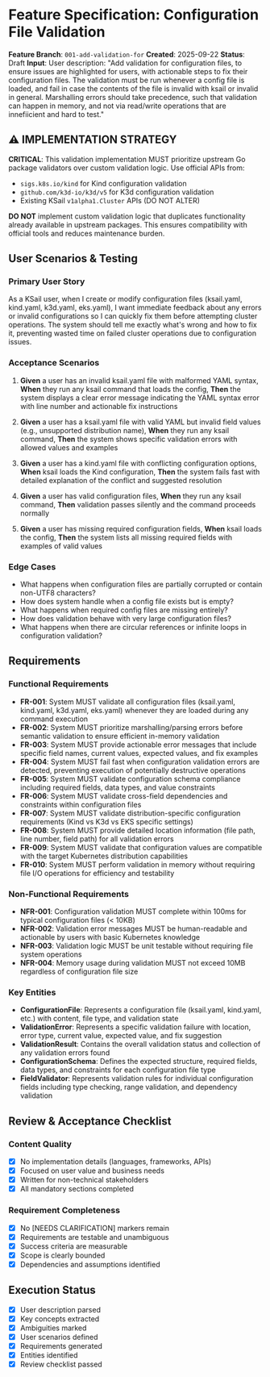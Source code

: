# Feature Specification: Configuration File Validation

**Feature Branch**: `001-add-validation-for`
**Created**: 2025-09-22
**Status**: Draft
**Input**: User description: "Add validation for configuration files, to ensure issues are highlighted for users, with actionable steps to fix their configuration files. The validation must be run whenever a config file is loaded, and fail in case the contents of the file is invalid with ksail or invalid in general. Marshalling errors should take precedence, such that validation can happen in memory, and not via read/write operations that are innefiicient and hard to test."

## ⚠️ IMPLEMENTATION STRATEGY

**CRITICAL**: This validation implementation MUST prioritize upstream Go package validators over custom validation logic. Use official APIs from:
- `sigs.k8s.io/kind` for Kind configuration validation
- `github.com/k3d-io/k3d/v5` for K3d configuration validation
- Existing KSail `v1alpha1.Cluster` APIs (DO NOT ALTER)

**DO NOT** implement custom validation logic that duplicates functionality already available in upstream packages. This ensures compatibility with official tools and reduces maintenance burden.

## User Scenarios & Testing

### Primary User Story

As a KSail user, when I create or modify configuration files (ksail.yaml, kind.yaml, k3d.yaml, eks.yaml), I want immediate feedback about any errors or invalid configurations so I can quickly fix them before attempting cluster operations. The system should tell me exactly what's wrong and how to fix it, preventing wasted time on failed cluster operations due to configuration issues.

### Acceptance Scenarios

1. **Given** a user has an invalid ksail.yaml file with malformed YAML syntax, **When** they run any ksail command that loads the config, **Then** the system displays a clear error message indicating the YAML syntax error with line number and actionable fix instructions

2. **Given** a user has a ksail.yaml file with valid YAML but invalid field values (e.g., unsupported distribution name), **When** they run any ksail command, **Then** the system shows specific validation errors with allowed values and examples

3. **Given** a user has a kind.yaml file with conflicting configuration options, **When** ksail loads the Kind configuration, **Then** the system fails fast with detailed explanation of the conflict and suggested resolution

4. **Given** a user has valid configuration files, **When** they run any ksail command, **Then** validation passes silently and the command proceeds normally

5. **Given** a user has missing required configuration fields, **When** ksail loads the config, **Then** the system lists all missing required fields with examples of valid values

### Edge Cases

- What happens when configuration files are partially corrupted or contain non-UTF8 characters?
- How does system handle when a config file exists but is empty?
- What happens when required config files are missing entirely?
- How does validation behave with very large configuration files?
- What happens when there are circular references or infinite loops in configuration validation?

## Requirements

### Functional Requirements

- **FR-001**: System MUST validate all configuration files (ksail.yaml, kind.yaml, k3d.yaml, eks.yaml) whenever they are loaded during any command execution
- **FR-002**: System MUST prioritize marshalling/parsing errors before semantic validation to ensure efficient in-memory validation
- **FR-003**: System MUST provide actionable error messages that include specific field names, current values, expected values, and fix examples
- **FR-004**: System MUST fail fast when configuration validation errors are detected, preventing execution of potentially destructive operations
- **FR-005**: System MUST validate configuration schema compliance including required fields, data types, and value constraints
- **FR-006**: System MUST validate cross-field dependencies and constraints within configuration files
- **FR-007**: System MUST validate distribution-specific configuration requirements (Kind vs K3d vs EKS specific settings)
- **FR-008**: System MUST provide detailed location information (file path, line number, field path) for all validation errors
- **FR-009**: System MUST validate that configuration values are compatible with the target Kubernetes distribution capabilities
- **FR-010**: System MUST perform validation in memory without requiring file I/O operations for efficiency and testability

### Non-Functional Requirements

- **NFR-001**: Configuration validation MUST complete within 100ms for typical configuration files (< 10KB)
- **NFR-002**: Validation error messages MUST be human-readable and actionable by users with basic Kubernetes knowledge
- **NFR-003**: Validation logic MUST be unit testable without requiring file system operations
- **NFR-004**: Memory usage during validation MUST not exceed 10MB regardless of configuration file size

### Key Entities

- **ConfigurationFile**: Represents a configuration file (ksail.yaml, kind.yaml, etc.) with content, file type, and validation state
- **ValidationError**: Represents a specific validation failure with location, error type, current value, expected value, and fix suggestion
- **ValidationResult**: Contains the overall validation status and collection of any validation errors found
- **ConfigurationSchema**: Defines the expected structure, required fields, data types, and constraints for each configuration file type
- **FieldValidator**: Represents validation rules for individual configuration fields including type checking, range validation, and dependency validation

## Review & Acceptance Checklist

### Content Quality

- [x] No implementation details (languages, frameworks, APIs)
- [x] Focused on user value and business needs
- [x] Written for non-technical stakeholders
- [x] All mandatory sections completed

### Requirement Completeness

- [x] No [NEEDS CLARIFICATION] markers remain
- [x] Requirements are testable and unambiguous
- [x] Success criteria are measurable
- [x] Scope is clearly bounded
- [x] Dependencies and assumptions identified

## Execution Status

- [x] User description parsed
- [x] Key concepts extracted
- [x] Ambiguities marked
- [x] User scenarios defined
- [x] Requirements generated
- [x] Entities identified
- [x] Review checklist passed
